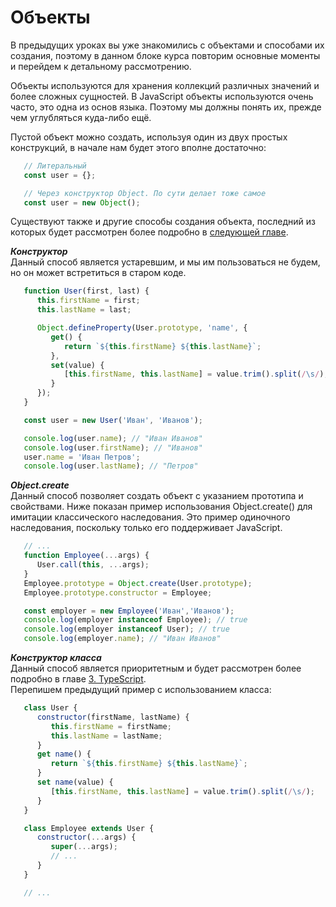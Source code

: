 # Объекты

В предыдущих уроках вы уже знакомились с объектами и способами их создания, поэтому в данном блоке курса повторим основные моменты и перейдем к детальному рассмотрению.

Объекты используются для хранения коллекций различных значений и более сложных сущностей. В JavaScript объекты используются очень часто, это одна из основ языка. Поэтому мы должны понять их, прежде чем углубляться куда-либо ещё.

Пустой объект можно создать, используя один из двух простых конструкций, в начале нам будет этого вполне достаточно:

```JavaScript
   // Литеральный
   const user = {};

   // Через конструктор Object. По сути делает тоже самое
   const user = new Object();
```

Существуют также и другие способы создания объекта, последний из которых будет рассмотрен более подробно в [следующей главе](./3-TypeScript). 

***Конструктор***  
Данный способ является устаревшим, и мы им пользоваться не будем, но он может встретиться в старом коде.
```JavaScript
   function User(first, last) {
      this.firstName = first;
      this.lastName = last;

      Object.defineProperty(User.prototype, 'name', {
         get() {
            return `${this.firstName} ${this.lastName}`;
         },
         set(value) {
            [this.firstName, this.lastName] = value.trim().split(/\s/);
         }
      });
   }

   const user = new User('Иван', 'Иванов');

   console.log(user.name); // "Иван Иванов"
   console.log(user.firstName); // "Иванов"
   user.name = 'Иван Петров';
   console.log(user.lastName); // "Петров"
```

***Object.create***  
Данный способ позволяет создать объект с указанием прототипа и свойствами.
Ниже показан пример использования Object.create() для имитации классического наследования. Это пример одиночного наследования, поскольку только его поддерживает JavaScript.
```JavaScript
   // ...
   function Employee(...args) {
      User.call(this, ...args);
   }
   Employee.prototype = Object.create(User.prototype);
   Employee.prototype.constructor = Employee;

   const employer = new Employee('Иван','Иванов');
   console.log(employer instanceof Employee); // true
   console.log(employer instanceof User); // true
   console.log(employer.name); // "Иван Иванов"
```

***Конструктор класса***  
Данный способ является приоритетным и будет рассмотрен более подробно в главе [3. TypeScript](./3-TypeScript).  
Перепишем предыдущий пример с использованием класса:
```JavaScript
   class User {
      constructor(firstName, lastName) {
         this.firstName = firstName;
         this.lastName = lastName;
      }
      get name() {
         return `${this.firstName} ${this.lastName}`;
      }
      set name(value) {
         [this.firstName, this.lastName] = value.trim().split(/\s/);
      }
   }

   class Employee extends User {
      constructor(...args) {
         super(...args);
         // ...
      }
   }

   // ...
```